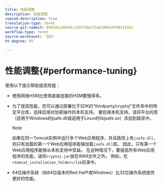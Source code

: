 ```yaml
---
title: 性能调整
description: 性能调整
copied-description: true
translation-type: tm+mt
source-git-commit: 89bdda1d4bd5c126f19ba75a819942df901183d1
workflow-type: tm+mt
source-wordcount: '161'
ht-degree: 0%

---
```



# 性能调整{#performance-tuning}

使用以下提示帮助提高性能：

* 使用网络HSM比使用直接连接的HSM要慢得多。
* 为了提高性能，您可以通过部署位于SDK的“thirdparty/cryptoj”文件夹中的特定平台库，选择启用对加密操作的本机支持。 要启用本机支持，请将平台的库（适用于Windows的jsafe.dll或适用于Linux的libjsafe.so）添加到路径中。

   >[!NOTE]
   >
   >如果在同一Tomcat实例中运行多个Web应用程序，并且路径上有`jsafe.dll`，则只有加载的第一个Web应用程序能够加载`jsafe.dll`库。 因此，只有第一个Web应用程序能够从本机支持中受益。 在这种情况下，要提高所有Web应用程序的性能，请将`cryptoj.jar`放在WAR文件之外。 例如，在`<tomcat_installation_folder>/lib`目录中。

* 64位操作系统（如64位版本的Red Hat®或Windows）比32位操作系统提供更好的性能。

